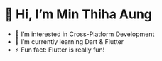 # 👋 Hi, I’m Min Thiha Aung

- 👀 I’m interested in Cross-Platform Development
- 🌱 I’m currently learning Dart & Flutter
- ⚡ Fun fact: Flutter is really fun!
